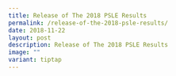 ```yaml
---
title: Release of The 2018 PSLE Results
permalink: /release-of-the-2018-psle-results/
date: 2018-11-22
layout: post
description: Release of The 2018 PSLE Results
image: ""
variant: tiptap
---
```


